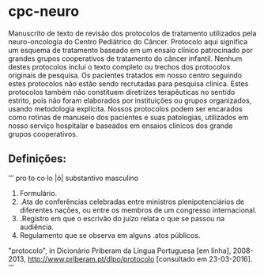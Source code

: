 # cpc-neuro

Manuscrito de texto de revisão dos protocolos de tratamento utilizados pela neuro-oncologia do Centro Pediátrico do Câncer. Protocolo aqui significa um esquema de tratamento baseado em um ensaio clínico patrocinado por grandes grupos cooperativos de tratamento do câncer infantil. Nenhum destes protocolos inclui o texto completo ou trechos dos protocolos originais de pesquisa. Os pacientes tratados em nosso centro seguindo estes protocolos não estão sendo recrutadas para pesquisa clínica. Estes protocolos também não constituem diretrizes terapêuticas no sentido estrito, pois não foram elaborados por instituições ou grupos organizados, usando metodologia explícita. Nossos protocolos podem ser encarados como rotinas de manuseio dos pacientes e suas patologias, utilizados em nosso serviço hospitalar e baseados em ensaios clínicos dos grande grupos cooperativos. 

## Definições:
’’’
pro·to·co·lo |ó| 
substantivo masculino
1. Formulário.
2. .Ata de conferências celebradas entre ministros plenipotenciários de diferentes nações, ou entre os membros de um congresso internacional.
3. .Registro em que o escrivão do juízo relata o que se passou na audiência.
4. Regulamento que se observa em alguns .atos públicos.

"protocolo", in Dicionário Priberam da Língua Portuguesa [em linha], 2008-2013, http://www.priberam.pt/dlpo/protocolo [consultado em 23-03-2016].
’’’
